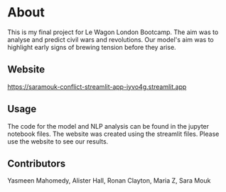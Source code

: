 # About

This is my final project for Le Wagon London Bootcamp. The aim was to analyse and predict civil wars and revolutions. Our model's aim was to highlight early signs of brewing tension before they arise.


## Website
https://saramouk-conflict-streamlit-app-iyvo4g.streamlit.app

## Usage
The code for the model and NLP analysis can be found in the jupyter notebook files. The website was created using the streamlit files.
Please use the website to see our results.

## Contributors
Yasmeen Mahomedy, Alister Hall, Ronan Clayton, Maria Z, Sara Mouk
